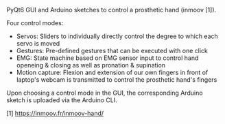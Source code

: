 PyQt6 GUI and Arduino sketches to control a prosthetic hand (inmoov [1]).

Four control modes:
- Servos: Sliders to individually directly control the degree to which each servo is moved
- Gestures: Pre-defined gestures that can be executed with one click
- EMG: State machine based on EMG sensor input to control hand openeing & closing as well as pronation & supination 
- Motion capture: Flexion and extension of our own fingers in front of laptop's webcam is transmitted to control the prosthetic hand's fingers

Upon choosing a control mode in the GUI, the corresponding Arduino sketch is uploaded via the Arduino CLI. 

[1] https://inmoov.fr/inmoov-hand/
